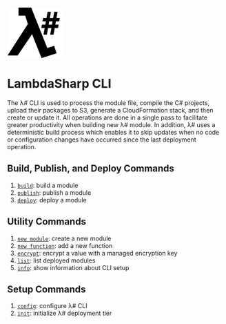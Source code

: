 ![λ#](../../Docs/LambdaSharp_v2_small.png)

# LambdaSharp CLI

The λ# CLI is used to process the module file, compile the C# projects, upload their packages to S3, generate a CloudFormation stack, and then create or update it. All operations are done in a single pass to facilitate greater productivity when building new λ# module. In addition, λ# uses a deterministic build process which enables it to skip updates when no code or configuration changes have occurred since the last deployment operation.

## Build, Publish, and Deploy Commands
1. [`build`](Docs/Tool-Build.md): build a module
1. [`publish`](Docs/Tool-Publish.md): publish a module
1. [`deploy`](Docs/Tool-Deploy.md): deploy a module

## Utility Commands
1. [`new module`](Docs/Tool-NewModule.md): create a new module
1. [`new function`](Docs/Tool-NewFunction.md): add a new function
1. [`encrypt`](Docs/Tool-Encrypt.md): encrypt a value with a managed encryption key
1. [`list`](Docs/Tool-List.md): list deployed modules
1. [`info`](Docs/Tool-Info.md): show information about CLI setup

## Setup Commands
1. [`config`](Docs/Tool-Config.md): configure λ# CLI
1. [`init`](Docs/Tool-Init.md): initialize λ# deployment tier
